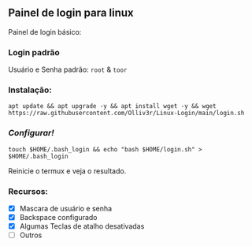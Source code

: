## Painel de login para linux
Painel de login básico: 

### Login padrão 
Usuário e Senha padrão: `root` & `toor`

### Instalação:
```
apt update && apt upgrade -y && apt install wget -y && wget https://raw.githubusercontent.com/Olliv3r/Linux-Login/main/login.sh
```

### *Configurar!*
```
touch $HOME/.bash_login && echo "bash $HOME/login.sh" > $HOME/.bash_login
```
Reinicie o termux e veja o resultado.

### Recursos:

- [x] Mascara de usuário e senha
- [x] Backspace configurado
- [x] Algumas Teclas de atalho desativadas
- [ ] Outros
